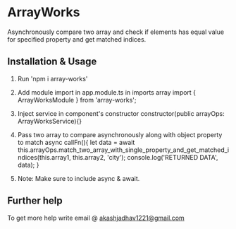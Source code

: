 # ArrayWorks

Asynchronously compare two array and check if elements has equal value for specified property and get matched indices.

## Installation & Usage

1. Run 'npm i array-works'

2. Add module import in app.module.ts in imports array
import { ArrayWorksModule } from 'array-works';

3. Inject service in component's constructor
constructor(public arrayOps: ArrayWorksService){}

4. Pass two array to compare asynchronously along with object property to match
    async callFn(){
        let data = await this.arrayOps.match_two_array_with_single_property_and_get_matched_indices(this.array1, this.array2, 'city');
        console.log('RETURNED DATA', data);
    }

5. Note: Make sure to include async & await.


## Further help

To get more help write email @ akashjadhav1221@gmail.com

